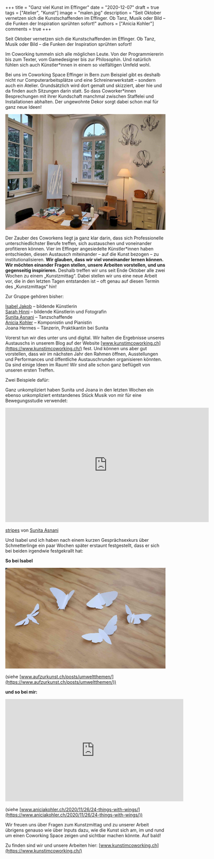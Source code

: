 +++
title = "Ganz viel Kunst im Effinger"
date = "2020-12-07"
draft = true
tags = ["Atelier", "Kunst"]
image = "malen.jpg"
description = "Seit Oktober vernetzen sich die Kunstschaffenden im Effinger. Ob Tanz, Musik oder Bild – die Funken der Inspiration sprühten sofort!"
authors = ["Anicia Kohler"]
comments = true
+++
<div class="lead">Seit Oktober vernetzen sich die Kunstschaffenden im Effinger. Ob Tanz, Musik oder Bild – die Funken der Inspiration sprühten sofort!</div>

Im Coworking tummeln sich alle möglichen Leute. Von der Programmiererin bis zum Texter, vom Gamedesigner bis zur Philosophin. Und natürlich fühlen sich auch Künstler*innen in einem so vielfältigen Umfeld wohl. 

Bei uns im Coworking Space Effinger in Bern zum Beispiel gibt es deshalb nicht nur Computerarbeitsplätze und eine Schreinerwerkstatt – sondern auch ein Atelier. Grundsätzlich wird dort gemalt und skizziert, aber hie und da finden auch Sitzungen darin statt. So dass Coworker*innen Besprechungen mit ihrer Kundschaft manchmal zwischen Staffelei und Installationen abhalten. Der ungewohnte Dekor sorgt dabei schon mal für ganz neue Ideen!

![Atelier und inspirierendes Sitzungszimmer: der Raum Rosengarten im Effinger. Bild: Isabel Jakob](birken.jpg)

Der Zauber des Coworkens liegt ja ganz klar darin, dass sich Professionelle unterschiedlichster Berufe treffen, sich austauschen und voneinander profitieren können. Vier im Effinger angesiedelte Künstler*innen haben entschieden, diesen Austausch miteinander – auf die Kunst bezogen – zu institutionalisieren. **Wir glauben, dass wir viel voneinander lernen können. Wir möchten einander Fragen stellen, unsere Arbeiten vorstellen, und uns gegenseitig inspirieren.** Deshalb treffen wir uns seit Ende Oktober alle zwei Wochen zu einem „Kunstzmittag“. Dabei stellen wir uns eine neue Arbeit vor, die in den letzten Tagen entstanden ist – oft genau auf diesen Termin des „Kunstzmittags“ hin!

Zur Gruppe gehören bisher:

[Isabel Jakob](https://www.aufzurkunst.ch/) – bildende Künstlerin\
[Sarah Hinni](https://www.sarah-hinni.ch/) – bildende Künstlerin und Fotografin\
[Sunita Asnani](https://www.sunitaasnani.com/) – Tanzschaffende\
[Anicia Kohler](https://www.aniciakohler.ch/) – Komponistin und Pianistin\
Joana Hermes – Tänzerin, Praktikantin bei Sunita

Vorerst tun wir dies unter uns und digital. Wir halten die Ergebnisse unseres Austauschs in unserem Blog auf der Website [www.kunstimcoworking.ch](https://www.kunstimcoworking.ch/) fest. Und können uns aber gut vorstellen, dass wir im nächsten Jahr den Rahmen öffnen, Ausstellungen und Performances und öffentliche Austauschrunden organisieren könnten. Da sind einige Ideen im Raum! Wir sind alle schon ganz beflügelt von unseren ersten Treffen. 

Zwei Beispiele dafür:

Ganz unkompliziert haben Sunita und Joana in den letzten Wochen ein ebenso unkompliziert entstandenes Stück Musik von mir für eine Bewegungsstudie verwendet:

<iframe src="https://player.vimeo.com/video/478719654" width="640" height="360" frameborder="0" allow="autoplay; fullscreen" allowfullscreen></iframe>
<p><a href="https://vimeo.com/478719654">stripes</a> von <a href="https://vimeo.com/sunitaasnani">Sunita Asnani</a></p>

Und Isabel und ich haben nach einem kurzen Gesprächsexkurs über Schmetterlinge ein paar Wochen später erstaunt festgestellt, dass er sich bei beiden irgendwie festgekrallt hat: 

**So bei Isabel**

![](papierschmetterlinge.jpg)

(siehe [www.aufzurkunst.ch/posts/umweltthemen/](https://www.aufzurkunst.ch/posts/umweltthemen/))

**und so bei mir:**

<iframe src="https://www.facebook.com/plugins/video.php?height=322&href=https%3A%2F%2Fwww.facebook.com%2Fanicia.rutti%2Fvideos%2F3588736837831313%2F&show_text=false&width=560" width="560" height="322" style="border:none;overflow:hidden" scrolling="no" frameborder="0" allowfullscreen="true" allow="autoplay; clipboard-write; encrypted-media; picture-in-picture; web-share" allowFullScreen="true"></iframe>

(siehe [www.aniciakohler.ch/2020/11/26/24-things-with-wings/](https://www.aniciakohler.ch/2020/11/26/24-things-with-wings/))

Wir freuen uns über Fragen zum Kunstzmittag und zu unserer Arbeit übrigens genauso wie über Inputs dazu, wie die Kunst sich am, im und rund um einen Coworking Space zeigen und sichtbar machen könnte. Auf bald!

Zu finden sind wir und unsere Arbeiten hier: [www.kunstimcoworking.ch](https://www.kunstimcoworking.ch/)